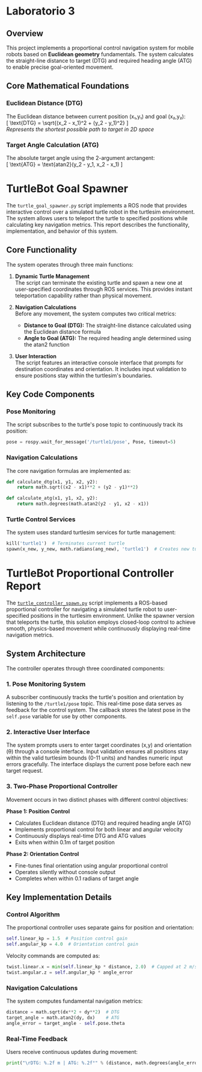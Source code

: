 # Laboratorio 3 

## Overview  

This project implements a proportional control navigation system for mobile robots based on **Euclidean geometry** fundamentals. The system calculates the straight-line distance to target (DTG) and required heading angle (ATG) to enable precise goal-oriented movement.  

## Core Mathematical Foundations  

### Euclidean Distance (DTG)  
The Euclidean distance between current position (x₁,y₁) and goal (x₂,y₂):  
\[
\text{DTG} = \sqrt{(x_2 - x_1)^2 + (y_2 - y_1)^2}
\]  
*Represents the shortest possible path to target in 2D space*

### Target Angle Calculation (ATG)  
The absolute target angle using the 2-argument arctangent:  
\[
\text{ATG} = \text{atan2}(y_2 - y_1, x_2 - x_1)
\]  

# TurtleBot Goal Spawner 

The `turtle_goal_spawner.py` script implements a ROS node that provides interactive control over a simulated turtle robot in the turtlesim environment. The system allows users to teleport the turtle to specified positions while calculating key navigation metrics. This report describes the functionality, implementation, and behavior of this system.

## Core Functionality  
The system operates through three main functions:  

1. **Dynamic Turtle Management**  
   The script can terminate the existing turtle and spawn a new one at user-specified coordinates through ROS services. This provides instant teleportation capability rather than physical movement.  

2. **Navigation Calculations**  
   Before any movement, the system computes two critical metrics:  
   - **Distance to Goal (DTG):** The straight-line distance calculated using the Euclidean distance formula  
   - **Angle to Goal (ATG):** The required heading angle determined using the atan2 function  

3. **User Interaction**  
   The script features an interactive console interface that prompts for destination coordinates and orientation. It includes input validation to ensure positions stay within the turtlesim's boundaries.

## Key Code Components  

### Pose Monitoring  
The script subscribes to the turtle's pose topic to continuously track its position:  
```python
pose = rospy.wait_for_message('/turtle1/pose', Pose, timeout=5)
```

### Navigation Calculations  
The core navigation formulas are implemented as:  
```python
def calculate_dtg(x1, y1, x2, y2):
    return math.sqrt((x2 - x1)**2 + (y2 - y1)**2)

def calculate_atg(x1, y1, x2, y2):
    return math.degrees(math.atan2(y2 - y1, x2 - x1))
```

### Turtle Control Services  
The system uses standard turtlesim services for turtle management:  
```python
kill('turtle1')  # Terminates current turtle
spawn(x_new, y_new, math.radians(ang_new), 'turtle1')  # Creates new turtle
```

















# **TurtleBot Proportional Controller Report**  

The [`turtle_controller_spawn.py`](https://github.com/NydiaHedz/Laboratorio_LRT4102/blob/main/Lab3/src/turtle_controller_spawn.py) script implements a ROS-based proportional controller for navigating a simulated turtle robot to user-specified positions in the turtlesim environment. Unlike the spawner version that teleports the turtle, this solution employs closed-loop control to achieve smooth, physics-based movement while continuously displaying real-time navigation metrics.

## **System Architecture**  
The controller operates through three coordinated components:

### **1. Pose Monitoring System**  
A subscriber continuously tracks the turtle's position and orientation by listening to the `/turtle1/pose` topic. This real-time pose data serves as feedback for the control system. The callback stores the latest pose in the `self.pose` variable for use by other components.

### **2. Interactive User Interface**  
The system prompts users to enter target coordinates (x,y) and orientation (θ) through a console interface. Input validation ensures all positions stay within the valid turtlesim bounds (0-11 units) and handles numeric input errors gracefully. The interface displays the current pose before each new target request.

### **3. Two-Phase Proportional Controller**  
Movement occurs in two distinct phases with different control objectives:  

**Phase 1: Position Control**  
- Calculates Euclidean distance (DTG) and required heading angle (ATG)  
- Implements proportional control for both linear and angular velocity  
- Continuously displays real-time DTG and ATG values  
- Exits when within 0.1m of target position  

**Phase 2: Orientation Control**  
- Fine-tunes final orientation using angular proportional control  
- Operates silently without console output  
- Completes when within 0.1 radians of target angle  

## **Key Implementation Details**  

### **Control Algorithm**  
The proportional controller uses separate gains for position and orientation:  
```python
self.linear_kp = 1.5  # Position control gain
self.angular_kp = 4.0  # Orientation control gain
```

Velocity commands are computed as:  
```python
twist.linear.x = min(self.linear_kp * distance, 2.0)  # Capped at 2 m/s
twist.angular.z = self.angular_kp * angle_error
```

### **Navigation Calculations**  
The system computes fundamental navigation metrics:  
```python
distance = math.sqrt(dx**2 + dy**2)  # DTG
target_angle = math.atan2(dy, dx)    # ATG
angle_error = target_angle - self.pose.theta
```

### **Real-Time Feedback**  
Users receive continuous updates during movement:  
```python
print("\rDTG: %.2f m | ATG: %.2f°" % (distance, math.degrees(angle_error)), end="")
```
